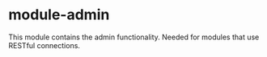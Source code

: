 module-admin
============

This module contains the admin functionality.
Needed for modules that use RESTful connections.
